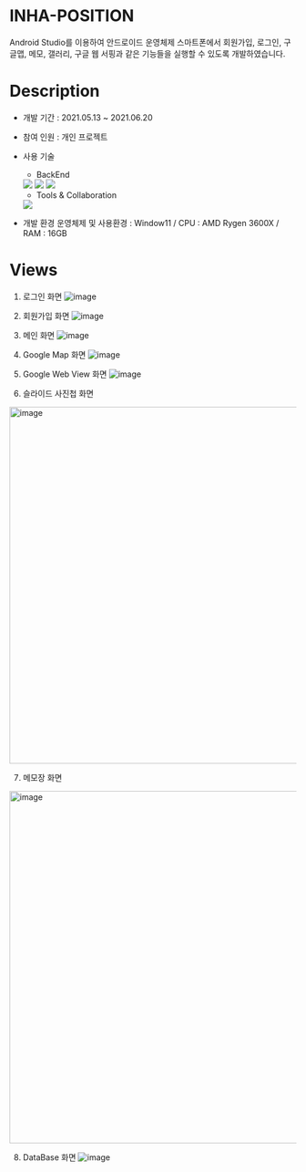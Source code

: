 # INHA-POSITION
Android Studio를 이용하여 안드로이드 운영체제 스마트폰에서 회원가입, 로그인, 구글맵, 메모, 갤러리, 구글 웹 서핑과 같은 기능들을 실행할 수 있도록 개발하였습니다. 

# Description
 - 개발 기간 : 2021.05.13 ~ 2021.06.20
 - 참여 인원 : 개인 프로젝트
 - 사용 기술
    - BackEnd
    <img src="https://img.shields.io/badge/Java-FF7800?style=for-the-badge&logo=Java&logoColor=white">
    <img src="https://img.shields.io/badge/MySQL-4479A1?style=for-the-badge&logo=MySQL&logoColor=white">
    <img src="https://img.shields.io/badge/PHP-777BB4?style=for-the-badge&logo=PHPt&logoColor=white">
    
    - Tools & Collaboration
    <img src="https://img.shields.io/badge/Android Studio-3DDC84?style=for-the-badge&logo=Android Studio&logoColor=white">
    
  - 개발 환경
    운영체제 및 사용환경 : Window11 / CPU : AMD Rygen 3600X / RAM : 16GB 
 
# Views
1. 로그인 화면
![image](https://user-images.githubusercontent.com/67256177/179143773-8bb20c0d-a757-448f-841a-56f5b292fedf.png)

2. 회원가입 화면
![image](https://user-images.githubusercontent.com/67256177/179143808-f1505a86-0093-4751-b69c-f6f5504fee3b.png)

3. 메인 화면
![image](https://user-images.githubusercontent.com/67256177/179143818-69aa89bb-bc60-49cf-a212-cbaef7540c54.png)

4. Google Map 화면
![image](https://user-images.githubusercontent.com/67256177/179143838-fe7fb47d-2c04-4aea-9a32-fcd2cd71447d.png)

5. Google Web View 화면
![image](https://user-images.githubusercontent.com/67256177/179143853-1a77cfce-daf9-4522-a5f9-ed5048da82a9.png)

6. 슬라이드 사진첩 화면
<img width="626" alt="image" src="https://user-images.githubusercontent.com/67256177/179143898-73c22ae3-d949-4358-bd68-64072b1c82f9.png">

7. 메모장 화면
<img width="618" alt="image" src="https://user-images.githubusercontent.com/67256177/179143925-9089b6cd-abec-483c-920d-76232701cd7d.png">

8. DataBase 화면
![image](https://user-images.githubusercontent.com/67256177/179143940-8dcd58e0-2eff-4b35-a555-6ff27f4555e0.png)

